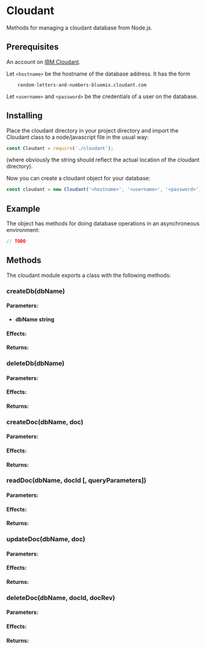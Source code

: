 # Cloudant

Methods for managing a cloudant database from Node.js. 

## Prerequisites
An account on [IBM Cloudant](https://www.ibm.com/cloud/cloudant).

Let `<hostname>` be the hostname of the database address. It has the form 
```
    random-letters-and-numbers-bluemix.cloudant.com
```
Let `<username>` and `<password>` be the credentials of a user on the database. 

## Installing
Place the cloudant directory in your project directory and import the Cloudant class to a node/javascript file in the usual way: 
```javascript
const Cloudant = require('./cloudant');
```
(where obviously the string should reflect the actual location of the cloudant directory). 

Now you can create a cloudant object for your database: 
```javascript
const cloudant = new Cloudant('<hostname>', '<username>', '<password>');
```
## Example
The object has methods for doing database operations in an asynchroneous environment: 
```javascript
// TODO
```
## Methods
The cloudant module exports a class with the following methods: 

### createDb(dbName) <!-- -------------------------------------- -->

#### Parameters: 

* **dbName string** 

#### Effects: 

#### Returns: 

### deleteDb(dbName) <!-- -------------------------------------- -->

#### Parameters: 

#### Effects: 

#### Returns: 

### createDoc(dbName, doc) <!-- -------------------------------------- -->

#### Parameters: 

#### Effects: 

#### Returns: 

### readDoc(dbName, docId [, queryParameters]) <!-- --------------------------- -->

#### Parameters: 

#### Effects: 

#### Returns: 

### updateDoc(dbName, doc) <!-- -------------------------------------- -->

#### Parameters: 

#### Effects: 

#### Returns: 

### deleteDoc(dbName, docId, docRev) <!-- ------------------------------------ -->

#### Parameters: 

#### Effects: 

#### Returns: 